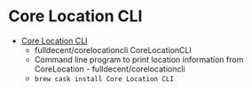 # Core Location CLI
- [Core Location CLI](https://github.com/fulldecent/corelocationcli)
  -  fulldecent/corelocationcli CoreLocationCLI
  - Command line program to print location information from CoreLocation - fulldecent/corelocationcli
  - `brew cask install Core Location CLI`
